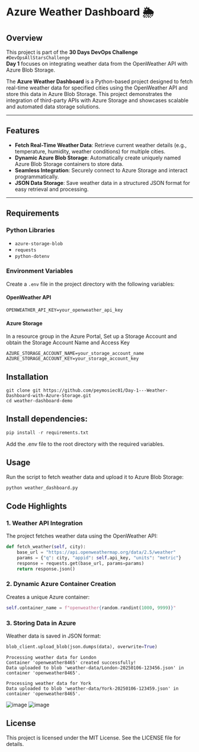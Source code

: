 # Azure Weather Dashboard 🌦️

## Overview
This project is part of the **30 Days DevOps Challenge** `#DevOpsAllStarsChallenge`  
**Day 1** focuses on integrating weather data from the OpenWeather API with Azure Blob Storage.

The **Azure Weather Dashboard** is a Python-based project designed to fetch real-time weather data for specified cities using the OpenWeather API and store this data in Azure Blob Storage. This project demonstrates the integration of third-party APIs with Azure Storage and showcases scalable and automated data storage solutions.

---

## Features
- **Fetch Real-Time Weather Data**: Retrieve current weather details (e.g., temperature, humidity, weather conditions) for multiple cities.
- **Dynamic Azure Blob Storage**: Automatically create uniquely named Azure Blob Storage containers to store data.
- **Seamless Integration**: Securely connect to Azure Storage and interact programmatically.
- **JSON Data Storage**: Save weather data in a structured JSON format for easy retrieval and processing.

---

## Requirements

### Python Libraries
- `azure-storage-blob`
- `requests`
- `python-dotenv`

### Environment Variables
Create a `.env` file in the project directory with the following variables:

#### OpenWeather API
```
OPENWEATHER_API_KEY=your_openweather_api_key
```

#### Azure Storage
In a resource group in the Azure Portal, Set up a Storage Account and obtain the Storage Account Name and Access Key
```
AZURE_STORAGE_ACCOUNT_NAME=your_storage_account_name
AZURE_STORAGE_ACCOUNT_KEY=your_storage_account_key
```

## Installation
```
git clone git https://github.com/peymosiec01/Day-1---Weather-Dashboard-with-Azure-Storage.git
cd weather-dashboard-demo
```

## Install dependencies:
```python
pip install -r requirements.txt
```
Add the .env file to the root directory with the required variables.

## Usage
Run the script to fetch weather data and upload it to Azure Blob Storage:
```python
python weather_dashboard.py
```

## Code Highlights
### 1. Weather API Integration
The project fetches weather data using the OpenWeather API:

```python
def fetch_weather(self, city):
    base_url = "https://api.openweathermap.org/data/2.5/weather"
    params = {"q": city, "appid": self.api_key, "units": "metric"}
    response = requests.get(base_url, params=params)
    return response.json()
```

### 2. Dynamic Azure Container Creation
Creates a unique Azure container:
```python
self.container_name = f"openweather{random.randint(1000, 9999)}"
```

### 3. Storing Data in Azure
Weather data is saved in JSON format:
```python
blob_client.upload_blob(json.dumps(data), overwrite=True)
```

```
Processing weather data for London
Container 'openweather8465' created successfully!
Data uploaded to blob 'weather-data/London-20250106-123456.json' in container 'openweather8465'.

Processing weather data for York
Data uploaded to blob 'weather-data/York-20250106-123459.json' in container 'openweather8465'.
```
![image](https://github.com/user-attachments/assets/487dee4a-aa17-4ef4-b59c-f0122ac39615)
![image](https://github.com/user-attachments/assets/e04cb3f0-91f7-44ab-8916-e3013b6801bf)

## License
This project is licensed under the MIT License. See the LICENSE file for details.
